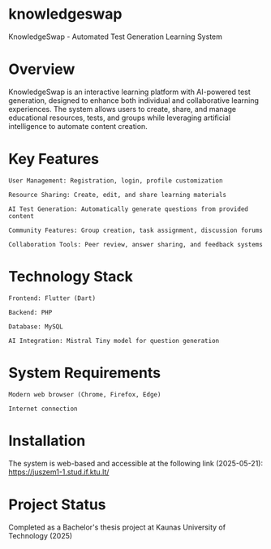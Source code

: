 # knowledgeswap

KnowledgeSwap - Automated Test Generation Learning System
# Overview

KnowledgeSwap is an interactive learning platform with AI-powered test generation, designed to enhance both individual and collaborative learning experiences. The system allows users to create, share, and manage educational resources, tests, and groups while leveraging artificial intelligence to automate content creation.
# Key Features

    User Management: Registration, login, profile customization

    Resource Sharing: Create, edit, and share learning materials

    AI Test Generation: Automatically generate questions from provided content

    Community Features: Group creation, task assignment, discussion forums

    Collaboration Tools: Peer review, answer sharing, and feedback systems

# Technology Stack

    Frontend: Flutter (Dart)

    Backend: PHP

    Database: MySQL

    AI Integration: Mistral Tiny model for question generation

# System Requirements

    Modern web browser (Chrome, Firefox, Edge)

    Internet connection

# Installation

The system is web-based and accessible at the following link (2025-05-21):
https://juszem1-1.stud.if.ktu.lt/

# Project Status

Completed as a Bachelor's thesis project at Kaunas University of Technology (2025)
